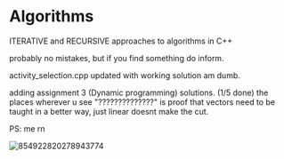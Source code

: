 # Algorithms
ITERATIVE and RECURSIVE approaches to algorithms in C++

probably no mistakes, but if you find something do inform.

activity_selection.cpp updated with working solution am dumb.

adding assignment 3 (Dynamic programming) solutions. (1/5 done)
the places wherever u see "??????????????" is proof that vectors need to be taught in a better way, just linear doesnt make the cut.

PS: me rn


![854922820278943774](https://user-images.githubusercontent.com/115490350/215337975-1db8f594-38fd-4d22-a8aa-47cb502aeaa5.GIF)
